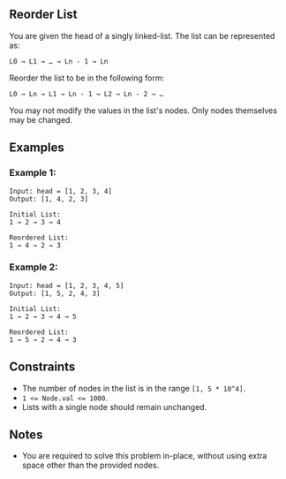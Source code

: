 ## Reorder List 
You are given the head of a singly linked-list. The list can be represented as:

```
L0 → L1 → … → Ln - 1 → Ln
```

Reorder the list to be in the following form:

```
L0 → Ln → L1 → Ln - 1 → L2 → Ln - 2 → …
```

You may not modify the values in the list's nodes. Only nodes themselves may be changed.

## Examples

### Example 1:

```
Input: head = [1, 2, 3, 4]
Output: [1, 4, 2, 3]

Initial List:
1 → 2 → 3 → 4

Reordered List:
1 → 4 → 2 → 3
```

### Example 2:

```
Input: head = [1, 2, 3, 4, 5]
Output: [1, 5, 2, 4, 3]

Initial List:
1 → 2 → 3 → 4 → 5

Reordered List:
1 → 5 → 2 → 4 → 3
```

## Constraints

- The number of nodes in the list is in the range `[1, 5 * 10^4]`.
- `1 <= Node.val <= 1000`.
- Lists with a single node should remain unchanged.

## Notes
- You are required to solve this problem in-place, without using extra space other than the provided nodes.